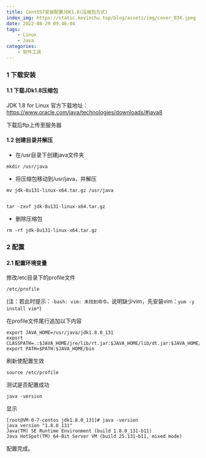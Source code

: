 ```yaml
---
title: CentOS7安装配置JDK1.8(压缩包方式)
index_img: https://static.kevinchu.top/blog/assets/img/cover_034.jpeg
date: 2022-08-29 09:46:04
tags:
    - Linux
    - Java
categories:
    - 软件工具
---
```

### 1 下载安装

#### 1.1 下载JDk1.8压缩包
JDK 1.8 for Linux 官方下载地址：https://www.oracle.com/java/technologies/downloads/#java8

下载后ftp上传至服务器

#### 1.2 创建目录并解压

- 在/usr目录下创建java文件夹
```
mkdir /usr/java
```

- 将压缩包移动到/usr/java，并解压
```
mv jdk-8u131-linux-x64.tar.gz /usr/java


tar -zxvf jdk-8u131-linux-x64.tar.gz
```

- 删除压缩包

```
rm -rf jdk-8u131-linux-x64.tar.gz
```


### 2 配置

#### 2.1 配置环境变量

修改/etc目录下的profile文件
```
/etc/profile
```
(注：若此时提示：```-bash: vim: 未找到命令。```说明缺少vim，先安装vim：```yum -y install vim*```)

在profile文件尾行追加以下内容
```
export JAVA_HOME=/usr/java/jdk1.8.0_131
export CLASSPATH=.:$JAVA_HOME/jre/lib/rt.jar:$JAVA_HOME/lib/dt.jar:$JAVA_HOME/lib/tools.jar
export PATH=$PATH:$JAVA_HOME/bin
```

刷新使配置生效
```
source /etc/profile 
```

测试是否配置成功
```
java -version
```
显示
```
[root@VM-0-7-centos jdk1.8.0_131]# java -version
java version "1.8.0_131"
Java(TM) SE Runtime Environment (build 1.8.0_131-b11)
Java HotSpot(TM) 64-Bit Server VM (build 25.131-b11, mixed mode)
```
配置完成。